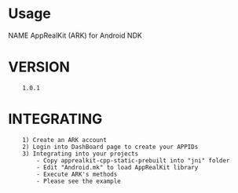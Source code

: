 Usage
=====
NAME
        AppRealKit (ARK) for Android NDK

VERSION
========
        1.0.1

INTEGRATING
========
		1) Create an ARK account
		2) Login into DashBoard page to create your APPIDs
		3) Integrating into your projects
        	- Copy apprealkit-cpp-static-prebuilt into "jni" folder
        	- Edit "Android.mk" to load AppRealKit library
        	- Execute ARK's methods
        	- Please see the example